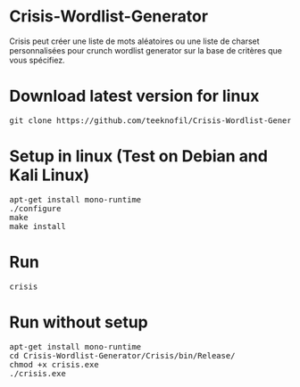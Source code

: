 # Crisis-Wordlist-Generator
Crisis peut créer une liste de mots aléatoires ou une liste de charset personnalisées pour crunch wordlist generator sur la base de critères que vous spécifiez.

# Download latest version for linux
<pre>
git clone https://github.com/teeknofil/Crisis-Wordlist-Generator.git
</pre>

# Setup in linux (Test on Debian and Kali Linux)
<pre>
apt-get install mono-runtime
./configure
make
make install
</pre>

# Run
<pre>
crisis
</pre>
# Run without setup
<pre>
apt-get install mono-runtime
cd Crisis-Wordlist-Generator/Crisis/bin/Release/
chmod +x crisis.exe
./crisis.exe
</pre>

